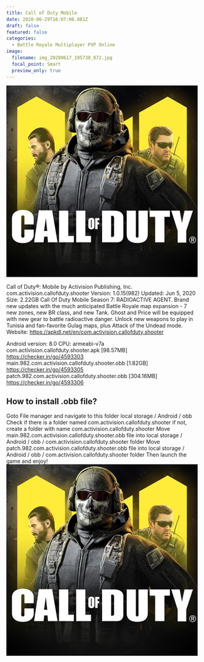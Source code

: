 ```yaml
---
title: Call of Duty Mobile
date: 2020-06-29T16:07:08.881Z
draft: false
featured: false
categories:
  - Battle Royale Multiplayer PVP Online
image:
  filename: img_20200617_185738_872.jpg
  focal_point: Smart
  preview_only: true
---
```

![](img_20200617_185738_872.jpg)

Call of Duty®: Mobile by Activision Publishing, Inc.
com.activision.callofduty.shooter
Version: 1.0.15(982)
Updated: Jun 5, 2020
Size: 2.22GB
Call Of Duty Mobile Season 7: RADIOACTIVE AGENT. Brand new updates with the much anticipated Battle Royale map expansion - 7 new zones, new BR class, and new Tank. Ghost and Price will be equipped with new gear to battle radioactive danger. Unlock new weapons to play in Tunisia and fan-favorite Gulag maps, plus Attack of the Undead mode.
Website: https://apkdl.net/en/com.activision.callofduty.shooter

Android version: 8.0
CPU: armeabi-v7a
com.activision.callofduty.shooter.apk \[98.57MB]
https://checker.in/go/4593303
main.982.com.activision.callofduty.shooter.obb \[1.82GB]
https://checker.in/go/4593305
patch.982.com.activision.callofduty.shooter.obb \[304.16MB]
https://checker.in/go/4593306

## How to install .obb file?

Goto File manager and navigate to this folder local storage / Android / obb
Check if there is a folder named com.activision.callofduty.shooter if not, create a folder with name com.activision.callofduty.shooter
Move main.982.com.activision.callofduty.shooter.obb file into local storage / Android / obb / com.activision.callofduty.shooter folder
Move patch.982.com.activision.callofduty.shooter.obb file into local storage / Android / obb / com.activision.callofduty.shooter folder
Then launch the game and enjoy!![](img_20200617_185738_872.jpg)